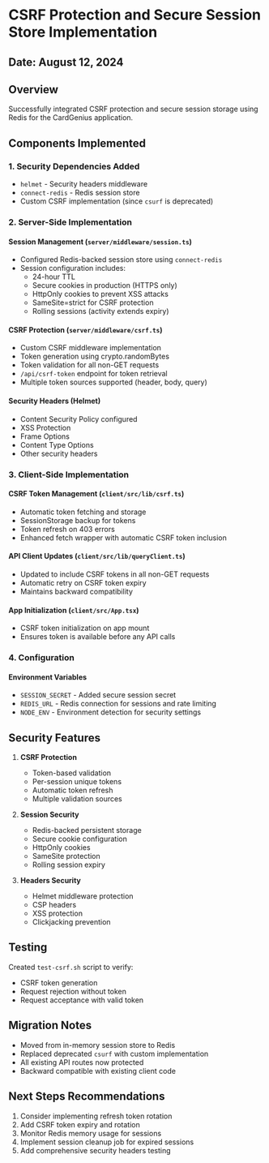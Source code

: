 # CSRF Protection and Secure Session Store Implementation

## Date: August 12, 2024

## Overview
Successfully integrated CSRF protection and secure session storage using Redis for the CardGenius application.

## Components Implemented

### 1. Security Dependencies Added
- `helmet` - Security headers middleware
- `connect-redis` - Redis session store
- Custom CSRF implementation (since `csurf` is deprecated)

### 2. Server-Side Implementation

#### Session Management (`server/middleware/session.ts`)
- Configured Redis-backed session store using `connect-redis`
- Session configuration includes:
  - 24-hour TTL
  - Secure cookies in production (HTTPS only)
  - HttpOnly cookies to prevent XSS attacks
  - SameSite=strict for CSRF protection
  - Rolling sessions (activity extends expiry)

#### CSRF Protection (`server/middleware/csrf.ts`)
- Custom CSRF middleware implementation
- Token generation using crypto.randomBytes
- Token validation for all non-GET requests
- `/api/csrf-token` endpoint for token retrieval
- Multiple token sources supported (header, body, query)

#### Security Headers (Helmet)
- Content Security Policy configured
- XSS Protection
- Frame Options
- Content Type Options
- Other security headers

### 3. Client-Side Implementation

#### CSRF Token Management (`client/src/lib/csrf.ts`)
- Automatic token fetching and storage
- SessionStorage backup for tokens
- Token refresh on 403 errors
- Enhanced fetch wrapper with automatic CSRF token inclusion

#### API Client Updates (`client/src/lib/queryClient.ts`)
- Updated to include CSRF tokens in all non-GET requests
- Automatic retry on CSRF token expiry
- Maintains backward compatibility

#### App Initialization (`client/src/App.tsx`)
- CSRF token initialization on app mount
- Ensures token is available before any API calls

### 4. Configuration

#### Environment Variables
- `SESSION_SECRET` - Added secure session secret
- `REDIS_URL` - Redis connection for sessions and rate limiting
- `NODE_ENV` - Environment detection for security settings

## Security Features

1. **CSRF Protection**
   - Token-based validation
   - Per-session unique tokens
   - Automatic token refresh
   - Multiple validation sources

2. **Session Security**
   - Redis-backed persistent storage
   - Secure cookie configuration
   - HttpOnly cookies
   - SameSite protection
   - Rolling session expiry

3. **Headers Security**
   - Helmet middleware protection
   - CSP headers
   - XSS protection
   - Clickjacking prevention

## Testing

Created `test-csrf.sh` script to verify:
- CSRF token generation
- Request rejection without token
- Request acceptance with valid token

## Migration Notes

- Moved from in-memory session store to Redis
- Replaced deprecated `csurf` with custom implementation
- All existing API routes now protected
- Backward compatible with existing client code

## Next Steps Recommendations

1. Consider implementing refresh token rotation
2. Add CSRF token expiry and rotation
3. Monitor Redis memory usage for sessions
4. Implement session cleanup job for expired sessions
5. Add comprehensive security headers testing
